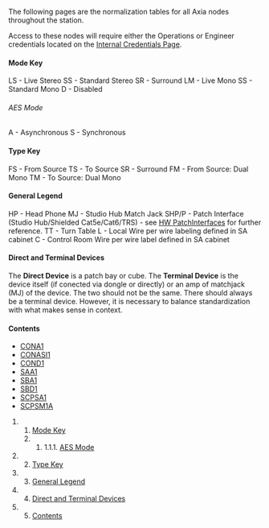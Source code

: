 The following pages are the normalization tables for all Axia nodes throughout the station.

Access to these nodes will require either the Operations or Engineer credentials located on the [Internal Credentials Page](https://wiki.wmfo.org/Operations/Credentials/Internal_Credentials "Internal Credentials").

#### Mode Key

LS - Live Stereo
 SS - Standard Stereo
 SR - Surround
 LM - Live Mono
 SS - Standard Mono
 D - Disabled

###### AES Mode

A - Asynchronous
 S - Synchronous

#### Type Key

FS - From Source
 TS - To Source
 SR - Surround
 FM - From Source: Dual Mono
 TM - To Source: Dual Mono

#### General Legend

HP - Head Phone
 MJ - Studio Hub Match Jack
 SHP/P - Patch Interface (Studio Hub/Shielded Cat5e/Cat6/TRS) - see [HW ](https://wiki.wmfo.org/index.php?title=Operations/Diagrams_%26_Tables/HW_Patch_Interfaces "Patch Interfaces")[Patch](https://wiki.wmfo.org/index.php?title=Operations/Diagrams_%26_Tables/HW_Patch_Interfaces "Patch Bays")[Interfaces](https://wiki.wmfo.org/index.php?title=Operations/Diagrams_%26_Tables/HW_Patch_Interfaces "Patch Interfaces") for further reference.
 TT - Turn Table
 L - Local Wire per wire labeling defined in SA cabinet
 C - Control Room Wire per wire label defined in SA cabinet

#### Direct and Terminal Devices

The **Direct Device** is a patch bay or cube. The **Terminal Device** is the device itself (if conected via dongle or directly) or an amp of matchjack (MJ) of the device. The two should not be the same. There should always be a terminal device. However, it is necessary to balance standardization with what makes sense in context.

#### Contents

-   [CONA1](https://wiki.wmfo.org/Operations/Station_Architecture_Overview/IP_Network/Livewire/Axia_Normal_Tables/CONA1 "Operations/Station_Architecture_Overview/IP_Network/Livewire/Axia_Normal_Tables/CONA1")
-   [CONASI1](https://wiki.wmfo.org/Operations/Station_Architecture_Overview/IP_Network/Livewire/Axia_Normal_Tables/CONASI1 "Operations/Station_Architecture_Overview/IP_Network/Livewire/Axia_Normal_Tables/CONASI1")
-   [COND1](https://wiki.wmfo.org/Operations/Station_Architecture_Overview/IP_Network/Livewire/Axia_Normal_Tables/COND1 "Operations/Station_Architecture_Overview/IP_Network/Livewire/Axia_Normal_Tables/COND1")
-   [SAA1](https://wiki.wmfo.org/Operations/Station_Architecture_Overview/IP_Network/Livewire/Axia_Normal_Tables/SAA1 "Operations/Station_Architecture_Overview/IP_Network/Livewire/Axia_Normal_Tables/SAA1")
-   [SBA1](https://wiki.wmfo.org/Operations/Station_Architecture_Overview/IP_Network/Livewire/Axia_Normal_Tables/SBA1 "Operations/Station_Architecture_Overview/IP_Network/Livewire/Axia_Normal_Tables/SBA1")
-   [SBD1](https://wiki.wmfo.org/Operations/Station_Architecture_Overview/IP_Network/Livewire/Axia_Normal_Tables/SBD1 "Operations/Station_Architecture_Overview/IP_Network/Livewire/Axia_Normal_Tables/SBD1")
-   [SCPSA1](https://wiki.wmfo.org/Operations/Station_Architecture_Overview/IP_Network/Livewire/Axia_Normal_Tables/SCPSA1 "Operations/Station_Architecture_Overview/IP_Network/Livewire/Axia_Normal_Tables/SCPSA1")
-   [SCPSM1A](https://wiki.wmfo.org/Operations/Station_Architecture_Overview/IP_Network/Livewire/Axia_Normal_Tables/SCPSM1A "Operations/Station_Architecture_Overview/IP_Network/Livewire/Axia_Normal_Tables/SCPSM1A")

1.  1. [Mode Key](#Mode_Key)
    1.  1.  1.1.1. [AES Mode](#AES_Mode)

2.  2. [Type Key](#Type_Key)
3.  3. [General Legend](#General_Legend)
4.  4. [Direct and Terminal Devices](#Direct_and_Terminal_Devices)
5.  5. [Contents](#Contents)

